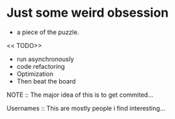 # Just some weird obsession

* a piece of the puzzle.


<< TODO>>
* run asynchronously
* code refactoring
* Optimization
* Then beat the board 


NOTE :: The major idea of this is to get commited...

Usernames :: This are mostly people i find interesting...